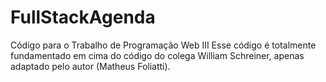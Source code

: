 # FullStackAgenda

Código para o Trabalho de Programação Web III
Esse código é totalmente fundamentado em cima do código do colega William Schreiner, apenas adaptado pelo autor (Matheus Foliatti).
